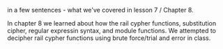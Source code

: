 in a few sentences - what we've covered in lesson 7 / Chapter 8.

In chapter 8 we learned about how the rail cypher functions, substitution cipher, regular expressin syntax, and module functions. We attempted to decipher rail cypher functions using brute force/trial and error in class.
